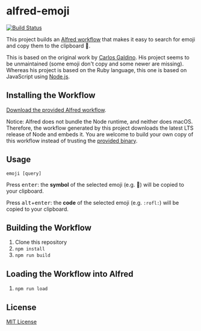 # alfred-emoji

[![Build Status](https://travis-ci.org/jsumners/alfred-emoji.svg?branch=master)](https://travis-ci.org/jsumners/alfred-emoji)

This project builds an [Alfred workflow][alfred] that makes it easy to search
for emoji and copy them to the clipboard 🤘.

This is based on the original work by [Carlos Galdino][carlos]. His project
seems to be unmaintained (some emoji don't copy and some newer are missing).
Whereas his project is based on the Ruby language, this one is based on
JavaScript using [Node.js][node].

## Installing the Workflow

[Download the provided Alfred workflow][releases].

Notice: Alfred does not bundle the Node runtime, and neither does macOS.
Therefore, the workflow generated by this project downloads the latest LTS
release of Node and embeds it. You are welcome to build your own copy of this
workflow instead of trusting the [provided binary][releases].

[alfred]: https://alfredapp.com/
[carlos]: https://github.com/carlosgaldino/alfred-emoji-workflow/
[node]: https://nodejs.org/
[releases]: https://github.com/jsumners/alfred-emoji/releases

## Usage

```
emoji [query]
```

Press <kbd>enter</kbd>: the **symbol** of the selected emoji (e.g. 🤣)
will be copied to your clipboard.

Press <kbd>alt</kbd>+<kbd>enter</kbd>: the **code** of the selected
emoji (e.g. `:rofl:`) will be copied to your clipboard.

## Building the Workflow

1. Clone this repository
2. `npm install`
3. `npm run build`

## Loading the Workflow into Alfred

1. `npm run load`

## License

[MIT License](http://jsumners.mit-license.org/)
